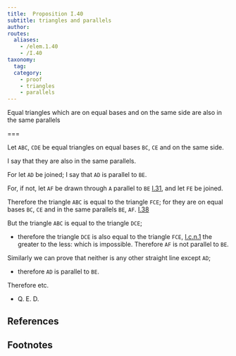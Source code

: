 ```yaml
---
title:  Proposition I.40
subtitle: triangles and parallels
author:
routes:
  aliases:
    - /elem.1.40
    - /I.40
taxonomy:
  tag:
  category:
    - proof
    - triangles
    - parallels
---
```


Equal triangles which are on equal bases and on the same side are also in the same parallels

===

Let `ABC`, `CDE` be equal triangles on equal bases `BC`, `CE` and on the same side.

I say that they are also in the same parallels.

For let `AD` be joined; I say that `AD` is parallel to `BE`.

For, if not, let `AF` be drawn through `A` parallel to `BE` [I.31], and let `FE` be joined. 

Therefore the triangle `ABC` is equal to the triangle `FCE`; for they are on equal bases `BC`, `CE` and in the same parallels `BE`, `AF`. [I.38]

But the triangle `ABC` is equal to the triangle `DCE`; 

- therefore the triangle `DCE` is also equal to the triangle `FCE`, [I.c.n.1] the greater to the less: which is impossible. Therefore `AF` is not parallel to `BE`.

Similarly we can prove that neither is any other straight line except `AD`; 

- therefore `AD` is parallel to `BE`.

Therefore etc. 

- Q. E. D.

## References

[I.31]: /elem.1.31 "Book 1 - Proposition 31"
[I.38]: /elem.1.38 "Book 1 - Proposition 38"
[I.c.n.1]: /elem.1.c.n.1 "Book 1 - Common Notion 1"

## Footnotes

